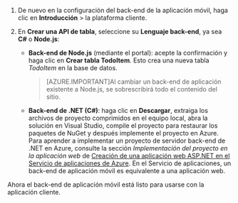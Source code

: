 
1. De nuevo en la configuración del back-end de la aplicación móvil, haga clic en **Introducción** > la plataforma cliente. 

2. En **Crear una API de tabla**, seleccione su **Lenguaje back-end**, ya sea **C#** o **Node.js**:

	+ **Back-end de Node.js** (mediante el portal): acepte la confirmación y haga clic en **Crear tabla TodoItem**. Esto crea una nueva tabla *TodoItem* en la base de datos.
	 
		>[AZURE.IMPORTANT]Al cambiar un back-end de aplicación existente a Node.js, se sobrescribirá todo el contenido del sitio.

	+ **Back-end de .NET (C#)**: haga clic en **Descargar**, extraiga los archivos de proyecto comprimidos en el equipo local, abra la solución en Visual Studio, compile el proyecto para restaurar los paquetes de NuGet y después implemente el proyecto en Azure. Para aprender a implementar un proyecto de servidor back-end de .NET en Azure, consulte la sección *Implementación del proyecto en la aplicación web* de [Creación de una aplicación web ASP.NET en el Servicio de aplicaciones de Azure](../articles/app-service-web/web-sites-dotnet-get-started.md#deploy-the-project-to-the-web-app). En el Servicio de aplicaciones, un back-end de aplicación móvil es equivalente a una aplicación web.
	 
Ahora el back-end de aplicación móvil está listo para usarse con la aplicación cliente.

<!---HONumber=AcomDC_1210_2015-->